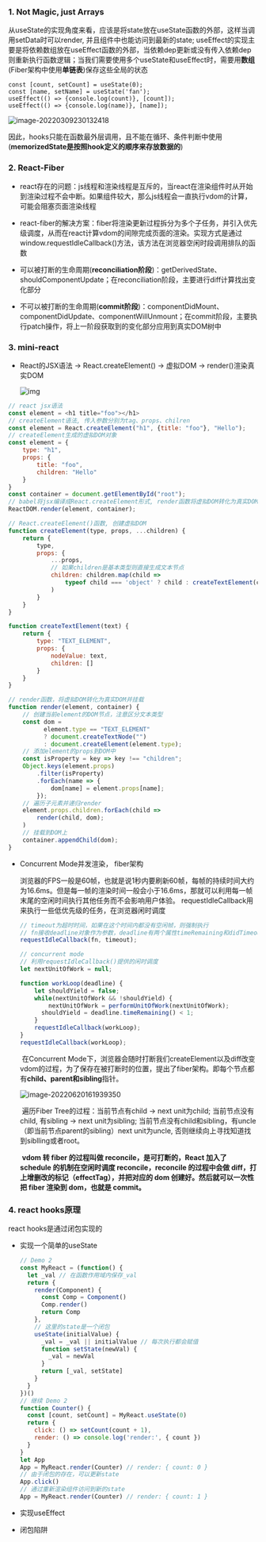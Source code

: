 ### 1. Not Magic, just Arrays

从useState的实现角度来看，应该是将state放在useState函数的外部，这样当调用setData时可以render, 并且组件中也能访问到最新的state; useEffect的实现主要是将依赖数组放在useEffect函数的外部，当依赖dep更新或没有传入依赖dep则重新执行函数逻辑；当我们需要使用多个useState和useEffect时，需要用**数组**(Fiber架构中使用**单链表**)保存这些全局的状态

```react
const [count, setCount] = useState(0);
const [name, setName] = useState('fan');
useEffect(() => {console.log(count)}, [count]);
useEffect(() => {console.log(name)}, [name]);
```

![image-20220309230132418](https://picture-1305610595.cos.ap-guangzhou.myqcloud.com/202206041455263.png)

因此，hooks只能在函数最外层调用，且不能在循环、条件判断中使用(**memorizedState是按照hook定义的顺序来存放数据的**)

### 2. React-Fiber

- react存在的问题：js线程和渲染线程是互斥的，当react在渲染组件时从开始到渲染过程不会中断。如果组件较大，那么js线程会一直执行vdom的计算，可能会阻塞页面渲染线程

- react-fiber的解决方案：fiber将渲染更新过程拆分为多个子任务，并引入优先级调度，从而在react计算vdom的间隙完成页面的渲染。实现方式是通过window.requestIdleCallback()方法，该方法在浏览器空闲时段调用排队的函数

- 可以被打断的生命周期(**reconciliation阶段**)：getDerivedState、shouldComponentUpdate；在reconciliation阶段，主要进行diff计算找出变化部分

- 不可以被打断的生命周期(**commit阶段**)：componentDidMount、componentDidUpdate、componentWillUnmount；在commit阶段，主要执行patch操作，将上一阶段获取到的变化部分应用到真实DOM树中

### 3. mini-react

- React的JSX语法 -> React.createElement() -> 虚拟DOM -> render()渲染真实DOM

  ![img](https://p1-juejin.byteimg.com/tos-cn-i-k3u1fbpfcp/9caeaa42b5494fa39ce70452c10af2bb~tplv-k3u1fbpfcp-zoom-in-crop-mark:3024:0:0:0.awebp?)

```js
// react jsx语法
const element = <h1 title="foo"></h1>
// createElement语法, 传入参数分别为tag、props、chilren
const element = React.createElement("h1", {title: "foo"}, "Hello");
// createElement生成的虚拟DOM对象
const element = {
    type: "h1",
    props: {
        title: "foo",
        children: "Hello"
    }
}
const container = document.getElementById("root");
// babel将jsx编译成React.createElement形式, render函数将虚拟DOM转化为真实DOM并插入到comtainer元素下
ReactDOM.render(element, container);
```

```js
// React.createElement()函数, 创建虚拟DOM
function createElement(type, props, ...children) {
	return {
        type,
        props: {
            ...props,
            // 如果children是基本类型则直接生成文本节点
            children: children.map(child => 
            	typeof child === 'object' ? child : createTextElement(child)
            )
        }
    }
}

function createTextElement(text) {
    return {
        type: "TEXT_ELEMENT",
        props: {
            nodeValue: text,
            children: []
        }
    }
}
```

```js
// render函数，将虚拟DOM转化为真实DOM并挂载
function render(element, container) {
    // 创建当前element的DOM节点，注意区分文本类型
	const dom = 
          element.type == "TEXT_ELEMENT" 
    	  ? document.createTextNode("")
          : document.createElement(element.type);
    // 添加element的props到DOM中
    const isProperty = key => key !== "children";
    Object.keys(element.props)
    	.filter(isProperty)
    	.forEach(name => {
        	dom[name] = element.props[name];
    	});
    // 遍历子元素并递归render
    element.props.children.forEach(child => 
    	render(child, dom);
    )
    // 挂载到DOM上
    container.appendChild(dom);
}
```

- Concurrent Mode并发渲染， fiber架构

  ​	浏览器的FPS一般是60帧，也就是说1秒内要刷新60帧，每帧的持续时间大约为16.6ms。但是每一帧的渲染时间一般会小于16.6ms，那就可以利用每一帧末尾的空闲时间执行其他任务而不会影响用户体验。 requestIdleCallback用来执行一些低优先级的任务，在浏览器闲时调度

  ```js
  // timeout为超时时间，如果在这个时间内都没有空闲帧，则强制执行
  // fn接收deadline对象作为参数，deadline有两个属性timeRemaining和didTimeout, timereaining返回当前帧还剩余的毫秒数
  requestIdleCallback(fn, timeout);
  
  // concurrent mode
  // 利用requestIdleCallback()提供的闲时调度
  let nextUnitOfWork = null;
  
  function workLoop(deadline) {
      let shouldYield = false;
      while(nextUnitOfWork && !shouldYield) {
          nextUnitOfWork = performUnitOfWork(nextUnitOfWork);
      	shouldYield = deadline.timeRemaining() < 1;
      }
      requestIdleCallback(workLoop);
  }
  requestIdleCallback(workLoop);
  ```

  ​	在Concurrent Mode下，浏览器会随时打断我们createElement以及diff改变vdom的过程，为了保存在被打断时的位置，提出了fiber架构。即每个节点都有**child、parent和sibling**指针。

  ![image-20220620161939350](https://picture-1305610595.cos.ap-guangzhou.myqcloud.com/202206201619815.png)

  
  
  ​	遍历Fiber Tree的过程：当前节点有child -> next unit为child; 当前节点没有child, 有sibling -> next unit为sibling; 当前节点没有child和sibling，有uncle（即当前节点parent的sibling）next unit为uncle, 否则继续向上寻找知道找到siblling或者root。
  
  ​	**vdom 转 fiber 的过程叫做 reconcile，是可打断的，React 加入了 schedule 的机制在空闲时调度 reconcile，reconcile 的过程中会做 diff，打上增删改的标记（effectTag），并把对应的 dom 创建好。然后就可以一次性把 fiber 渲染到 dom，也就是 commit。**

### 4. react hooks原理

react hooks是通过闭包实现的

- 实现一个简单的useState

  ```js
  // Demo 2
  const MyReact = (function() {
    let _val // 在函数作用域内保存_val
    return {
      render(Component) {
        const Comp = Component()
        Comp.render()
        return Comp
      },
      // 这里的state是一个闭包
      useState(initialValue) {
        _val = _val || initialValue // 每次执行都会赋值
        function setState(newVal) {
          _val = newVal
        }
        return [_val, setState]
      }
    }
  })()
  // 继续 Demo 2
  function Counter() {
    const [count, setCount] = MyReact.useState(0)
    return {
      click: () => setCount(count + 1),
      render: () => console.log('render:', { count })
    }
  }
  let App
  App = MyReact.render(Counter) // render: { count: 0 }
  // 由于闭包的存在，可以更新state
  App.click()
  // 通过重新渲染组件访问到新的state
  App = MyReact.render(Counter) // render: { count: 1 }
  ```

- 实现useEffect

- 闭包陷阱
